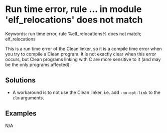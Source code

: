 # Run time error, rule &#8230; in module 'elf_relocations' does not match

Keywords: run time error, rule %elf_relocations% does not match; elf_relocations

This is a run time error of the Clean linker, so it is a compile time error
when you try to compile a Clean program.
It is not exactly clear when this error occurs, but Clean programs linking with
C are more sensitive to it (and may be the only programs affected).

## Solutions

- A workaround is to not use the Clean linker, i.e. add `-no-opt-link` to the
  `clm` arguments.

## Examples

N/A
